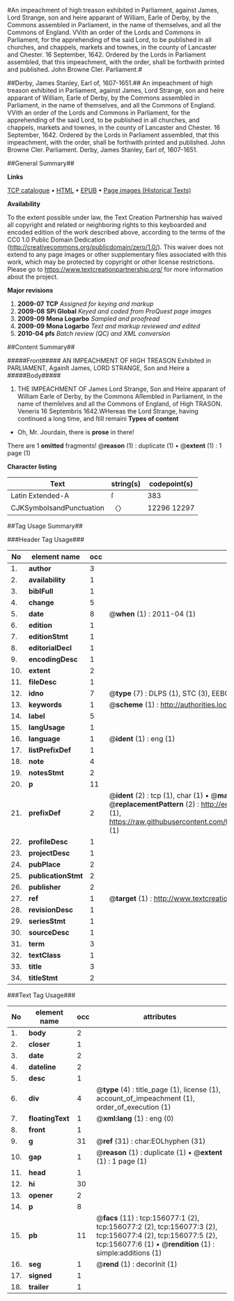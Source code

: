 #An impeachment of high treason exhibited in Parliament, against James, Lord Strange, son and heire apparant of William, Earle of Derby, by the Commons assembled in Parliament, in the name of themselves, and all the Commons of England. VVith an order of the Lords and Commons in Parliament, for the apprehending of the said Lord, to be published in all churches, and chappels, markets and townes, in the county of Lancaster and Chester. 16 September, 1642. Ordered by the Lords in Parliament assembled, that this impeachment, with the order, shall be forthwith printed and published. John Browne Cler. Parliament.#

##Derby, James Stanley, Earl of, 1607-1651.##
An impeachment of high treason exhibited in Parliament, against James, Lord Strange, son and heire apparant of William, Earle of Derby, by the Commons assembled in Parliament, in the name of themselves, and all the Commons of England. VVith an order of the Lords and Commons in Parliament, for the apprehending of the said Lord, to be published in all churches, and chappels, markets and townes, in the county of Lancaster and Chester. 16 September, 1642. Ordered by the Lords in Parliament assembled, that this impeachment, with the order, shall be forthwith printed and published. John Browne Cler. Parliament.
Derby, James Stanley, Earl of, 1607-1651.

##General Summary##

**Links**

[TCP catalogue](http://www.ota.ox.ac.uk/tcp/)  • 
[HTML](http://tei.it.ox.ac.uk/tcp/Texts-HTML/free/A83/A83712.html)  • 
[EPUB](http://tei.it.ox.ac.uk/tcp/Texts-EPUB/free/A83/A83712.epub) • 
[Page images (Historical Texts)](https://historicaltexts.jisc.ac.uk/eebo-99871550e)

**Availability**

To the extent possible under law, the Text Creation Partnership has waived all copyright and related or neighboring rights to this keyboarded and encoded edition of the work described above, according to the terms of the CC0 1.0 Public Domain Dedication (http://creativecommons.org/publicdomain/zero/1.0/). This waiver does not extend to any page images or other supplementary files associated with this work, which may be protected by copyright or other license restrictions. Please go to https://www.textcreationpartnership.org/ for more information about the project.

**Major revisions**

1. __2009-07__ __TCP__ *Assigned for keying and markup*
1. __2009-08__ __SPi Global__ *Keyed and coded from ProQuest page images*
1. __2009-09__ __Mona Logarbo__ *Sampled and proofread*
1. __2009-09__ __Mona Logarbo__ *Text and markup reviewed and edited*
1. __2010-04__ __pfs__ *Batch review (QC) and XML conversion*

##Content Summary##

#####Front#####
AN IMPEACHMENT OF HIGH TREASON Exhibited in PARLIAMENT, Againſt James, LORD STRANGE, Son and Heire a
#####Body#####

1. THE IMPEACHMENT OF James Lord Strange, Son and Heire apparant of William Earle of Derby, by the Commons Aſſembled in Parliament, in the name of themſelves and all the Commons of England, of High TRASON.
Veneris 16 Septembris 1642.WHereas the Lord Strange, having continued a long time, and ſtill remaini
**Types of content**

  * Oh, Mr. Jourdain, there is **prose** in there!

There are 1 **omitted** fragments! 
 @__reason__ (1) : duplicate (1)  •  @__extent__ (1) : 1 page (1)

**Character listing**


|Text|string(s)|codepoint(s)|
|---|---|---|
|Latin Extended-A|ſ|383|
|CJKSymbolsandPunctuation|〈〉|12296 12297|

##Tag Usage Summary##

###Header Tag Usage###

|No|element name|occ|attributes|
|---|---|---|---|
|1.|__author__|3||
|2.|__availability__|1||
|3.|__biblFull__|1||
|4.|__change__|5||
|5.|__date__|8| @__when__ (1) : 2011-04 (1)|
|6.|__edition__|1||
|7.|__editionStmt__|1||
|8.|__editorialDecl__|1||
|9.|__encodingDesc__|1||
|10.|__extent__|2||
|11.|__fileDesc__|1||
|12.|__idno__|7| @__type__ (7) : DLPS (1), STC (3), EEBO-CITATION (1), PROQUEST (1), VID (1)|
|13.|__keywords__|1| @__scheme__ (1) : http://authorities.loc.gov/ (1)|
|14.|__label__|5||
|15.|__langUsage__|1||
|16.|__language__|1| @__ident__ (1) : eng (1)|
|17.|__listPrefixDef__|1||
|18.|__note__|4||
|19.|__notesStmt__|2||
|20.|__p__|11||
|21.|__prefixDef__|2| @__ident__ (2) : tcp (1), char (1)  •  @__matchPattern__ (2) : ([0-9\-]+):([0-9IVX]+) (1), (.+) (1)  •  @__replacementPattern__ (2) : http://eebo.chadwyck.com/downloadtiff?vid=$1&page=$2 (1), https://raw.githubusercontent.com/textcreationpartnership/Texts/master/tcpchars.xml#$1 (1)|
|22.|__profileDesc__|1||
|23.|__projectDesc__|1||
|24.|__pubPlace__|2||
|25.|__publicationStmt__|2||
|26.|__publisher__|2||
|27.|__ref__|1| @__target__ (1) : http://www.textcreationpartnership.org/docs/. (1)|
|28.|__revisionDesc__|1||
|29.|__seriesStmt__|1||
|30.|__sourceDesc__|1||
|31.|__term__|3||
|32.|__textClass__|1||
|33.|__title__|3||
|34.|__titleStmt__|2||


###Text Tag Usage###

|No|element name|occ|attributes|
|---|---|---|---|
|1.|__body__|2||
|2.|__closer__|1||
|3.|__date__|2||
|4.|__dateline__|2||
|5.|__desc__|1||
|6.|__div__|4| @__type__ (4) : title_page (1), license (1), account_of_impeachment (1), order_of_execution (1)|
|7.|__floatingText__|1| @__xml:lang__ (1) : eng (0)|
|8.|__front__|1||
|9.|__g__|31| @__ref__ (31) : char:EOLhyphen (31)|
|10.|__gap__|1| @__reason__ (1) : duplicate (1)  •  @__extent__ (1) : 1 page (1)|
|11.|__head__|1||
|12.|__hi__|30||
|13.|__opener__|2||
|14.|__p__|8||
|15.|__pb__|11| @__facs__ (11) : tcp:156077:1 (2), tcp:156077:2 (2), tcp:156077:3 (2), tcp:156077:4 (2), tcp:156077:5 (2), tcp:156077:6 (1)  •  @__rendition__ (1) : simple:additions (1)|
|16.|__seg__|1| @__rend__ (1) : decorInit (1)|
|17.|__signed__|1||
|18.|__trailer__|1||
